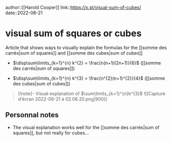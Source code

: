 author::[[Harold Cooper]]
link::https://x.st/visual-sum-of-cubes/
date::2022-08-21
# visual sum of squares or cubes
Article that shows ways to visually explain the formulas for the [[somme des carrés|sum of squares]] and [[somme des cubes|sum of cubes]]

 - $\disp\sum\limits_{k=1}^{n} k^{2} = \frac{n(n+1)(2n+1)}{6}$ ([[somme des carrés|sum of squares]])

 - $\disp\sum\limits_{k=1}^{n} k^{3} = \frac{n^{2}(n+1)^{2}}{4}$ ([[somme des cubes|sum of cubes]])

> [!note]- Visual explanation of $\sum\limits_{k=1}^{n}k^{3}$
> ![[Capture d’écran 2022-08-21 à 02.08.20.png|900]]


## Personnal notes
 - The visual explanation works well for the [[somme des carrés|sum of squares]], but not really for cubes...
